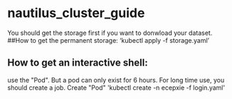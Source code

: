 # nautilus_cluster_guide
You should get the storage first if you want to donwload your dataset.
##How to get the permanent storage:
‘kubectl apply -f storage.yaml’
## How to get an interactive shell:
use the "Pod". But a pod can only exist for 6 hours. For long time use, you should create a job.
Create "Pod"
'kubectl create -n ecepxie -f login.yaml'
